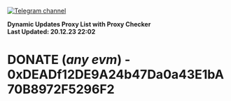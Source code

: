 [![Telegram channel](https://img.shields.io/endpoint?url=https://runkit.io/damiankrawczyk/telegram-badge/branches/master?url=https://t.me/n4z4v0d)](https://t.me/n4z4v0d) 

**Dynamic Updates Proxy List with Proxy Checker**  
**Last Updated: 20.12.23 22:02**

# DONATE (_any evm_) - 0xDEADf12DE9A24b47Da0a43E1bA70B8972F5296F2
